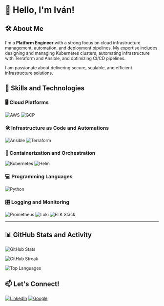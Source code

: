 # 👋 Hello, I'm Iván!

## 🛠️ About Me

I'm a **Platform Engineer** with a strong focus on cloud infrastructure management, automation, and deployment pipelines. My expertise includes designing and managing Kubernetes clusters, automating infrastructure with Terraform and Ansible, and optimizing CI/CD pipelines.

I am passionate about delivering secure, scalable, and efficient infrastructure solutions.

## 🚀 Skills and Technologies

### 🖥️ Cloud Platforms

![AWS](https://img.shields.io/badge/AWS-232F3E?style=for-the-badge&logo=amazon-aws&logoColor=white)
![GCP](https://img.shields.io/badge/Google_Cloud-4285F4?style=for-the-badge&logo=google-cloud&logoColor=white)

### 🛠️ Infrastructure as Code and Automations

![Ansible](https://img.shields.io/badge/Ansible-EE0000?style=for-the-badge&logo=ansible&logoColor=white)
![Terraform](https://img.shields.io/badge/Terraform-623CE4?style=for-the-badge&logo=terraform&logoColor=white)

### 🚢 Containerization and Orchestration

![Kubernetes](https://img.shields.io/badge/Kubernetes-326CE5?style=for-the-badge&logo=kubernetes&logoColor=white)
![Helm](https://img.shields.io/badge/Helm-0F1689?style=for-the-badge&logo=helm&logoColor=white)

### 💻 Programming Languages

![Python](https://img.shields.io/badge/Python-3670A0?style=for-the-badge&logo=python&logoColor=ffdd54)

### 🎛️ Logging and Monitoring

![Prometheus](https://img.shields.io/badge/Prometheus-E6522C?style=for-the-badge&logo=prometheus&logoColor=white)
![Loki](https://img.shields.io/badge/Loki-FAB040?style=for-the-badge&logo=grafana&logoColor=black)
![ELK Stack](https://img.shields.io/badge/ELK-005571?style=for-the-badge&logo=elastic-stack&logoColor=white)

---

## 📊 GitHub Stats and Activity

![GitHub Stats](https://github-readme-stats.vercel.app/api?username=ialejandro&show_icons=true)

![GitHub Streak](https://github-readme-streak-stats.herokuapp.com/?user=ialejandro)

![Top Languages](https://github-readme-stats.vercel.app/api/top-langs/?username=ialejandro&layout=compact)

## 📫 Let's Connect!

[![LinkedIn](https://img.shields.io/badge/linkedin-%230077B5.svg?style=for-the-badge&logo=linkedin&logoColor=white)](https://www.linkedin.com/in/ialejandro/)
[![Google](https://img.shields.io/badge/Gmail-D14836?style=for-the-badge&logo=gmail&logoColor=white)](mailto:hello@ialejandro.rocks)
